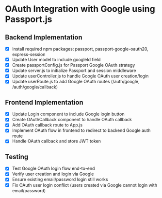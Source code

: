 # OAuth Integration with Google using Passport.js

## Backend Implementation
- [x] Install required npm packages: passport, passport-google-oauth20, express-session
- [x] Update User model to include googleId field
- [x] Create passportConfig.js for Passport Google OAuth strategy
- [x] Update server.js to initialize Passport and session middleware
- [x] Update userController.js to handle Google OAuth user creation/login
- [x] Update userRoute.js to add Google OAuth routes (/auth/google, /auth/google/callback)

## Frontend Implementation
- [x] Update Login component to include Google login button
- [x] Create OAuthCallback component to handle OAuth callback
- [x] Add OAuth callback route to App.js
- [x] Implement OAuth flow in frontend to redirect to backend Google auth route
- [x] Handle OAuth callback and store JWT token

## Testing
- [x] Test Google OAuth login flow end-to-end
- [x] Verify user creation and login via Google
- [x] Ensure existing email/password login still works
- [x] Fix OAuth user login conflict (users created via Google cannot login with email/password)

